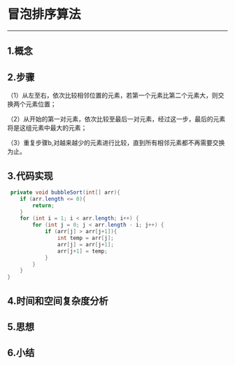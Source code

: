 # 冒泡排序算法 #

------



## 1.概念



## 2.步骤

（1）从左至右，依次比较相邻位置的元素，若第一个元素比第二个元素大，则交换两个元素位置；

（2）从开始的第一对元素，依次比较至最后一对元素，经过这一步，最后的元素将是这组元素中最大的元素；

（3）重复步骤b,对越来越少的元素进行比较，直到所有相邻元素都不再需要交换为止。

## 3.代码实现

```java
 private void bubbleSort(int[] arr){
    if (arr.length <= 0){
        return;
    }
    for (int i = 1; i < arr.length; i++) {
        for (int j = 0; j < arr.length - i; j++) {
            if (arr[j] > arr[j+1]){
                int temp = arr[j];
                arr[j] = arr[j+1];
                arr[j+1] = temp;
            }
        }
    }
}
```



## 4.时间和空间复杂度分析



## 5.思想



## 6.小结



​	


​	